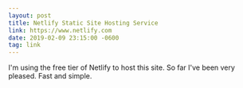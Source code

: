 ```yaml
---
layout: post
title: Netlify Static Site Hosting Service
link: https://www.netlify.com
date: 2019-02-09 23:15:00 -0600
tag: link
---
```

I'm using the free tier of Netlify to host this site. So far I've been very pleased. Fast and simple.